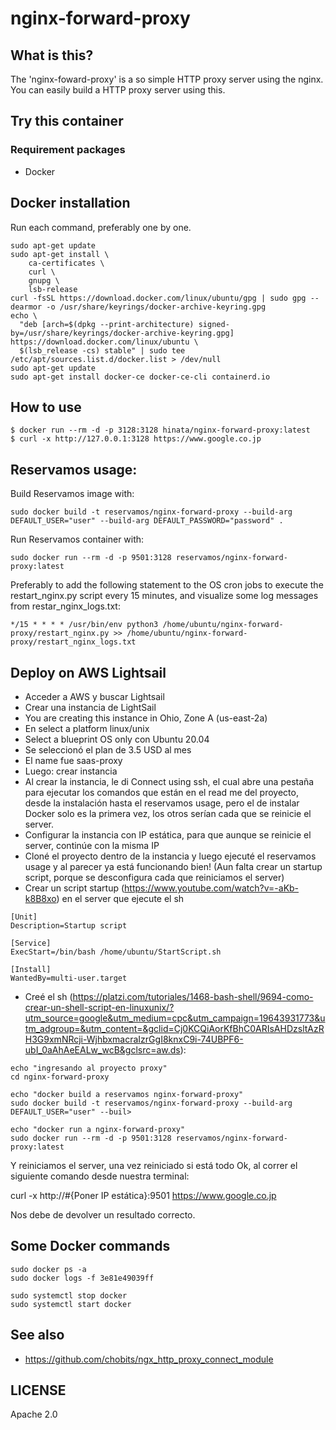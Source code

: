 # nginx-forward-proxy

## What is this?

The 'nginx-foward-proxy' is a so simple HTTP proxy server using the nginx.
You can easily build a HTTP proxy server using this.

## Try this container

### Requirement packages

- Docker

## Docker installation

Run each command, preferably one by one.

```
sudo apt-get update
sudo apt-get install \
    ca-certificates \
    curl \
    gnupg \
    lsb-release
curl -fsSL https://download.docker.com/linux/ubuntu/gpg | sudo gpg --dearmor -o /usr/share/keyrings/docker-archive-keyring.gpg
echo \
  "deb [arch=$(dpkg --print-architecture) signed-by=/usr/share/keyrings/docker-archive-keyring.gpg] https://download.docker.com/linux/ubuntu \
  $(lsb_release -cs) stable" | sudo tee /etc/apt/sources.list.d/docker.list > /dev/null
sudo apt-get update
sudo apt-get install docker-ce docker-ce-cli containerd.io
```

## How to use

```
$ docker run --rm -d -p 3128:3128 hinata/nginx-forward-proxy:latest
$ curl -x http://127.0.0.1:3128 https://www.google.co.jp
```

## Reservamos usage:

Build Reservamos image with:

```
sudo docker build -t reservamos/nginx-forward-proxy --build-arg DEFAULT_USER="user" --build-arg DEFAULT_PASSWORD="password" .
```

Run Reservamos container with:

```
sudo docker run --rm -d -p 9501:3128 reservamos/nginx-forward-proxy:latest
```

Preferably to add the following statement to the OS cron jobs to execute the restart_nginx.py script every 15 minutes, and visualize some log messages from restar_nginx_logs.txt:

```
*/15 * * * * /usr/bin/env python3 /home/ubuntu/nginx-forward-proxy/restart_nginx.py >> /home/ubuntu/nginx-forward-proxy/restart_nginx_logs.txt
```

## Deploy on AWS Lightsail

- Acceder a AWS y buscar Lightsail
- Crear una instancia de LightSail
- You are creating this instance in Ohio, Zone A (us-east-2a)
- En select a platform linux/unix
- Select a blueprint OS only con Ubuntu 20.04
- Se seleccionó el plan de 3.5 USD al mes
- El name fue saas-proxy
- Luego: crear instancia
- Al crear la instancia, le di Connect using ssh, el cual abre una pestaña para ejecutar los comandos que están en el read me del proyecto, desde la instalación hasta el reservamos usage, pero el de instalar Docker solo es la primera vez, los otros serían cada que se reinicie el server.
- Configurar la instancia con IP estática, para que aunque se reinicie el server, continúe con la misma IP
- Cloné el proyecto dentro de la instancia y luego ejecuté el reservamos usage y al parecer ya está funcionando bien! (Aun falta crear un startup script, porque se desconfigura cada que reiniciamos el server)
- Crear un script startup (https://www.youtube.com/watch?v=-aKb-k8B8xo) en el server que ejecute el sh

```
[Unit]
Description=Startup script

[Service]
ExecStart=/bin/bash /home/ubuntu/StartScript.sh

[Install]
WantedBy=multi-user.target
```

- Creé el sh (https://platzi.com/tutoriales/1468-bash-shell/9694-como-crear-un-shell-script-en-linuxunix/?utm_source=google&utm_medium=cpc&utm_campaign=19643931773&utm_adgroup=&utm_content=&gclid=Cj0KCQiAorKfBhC0ARIsAHDzsltAzRH3G9xmNRcji-WjhbxmacraIzrGgI8knxC9i-74UBPF6-ubI_0aAhAeEALw_wcB&gclsrc=aw.ds):

```
echo "ingresando al proyecto proxy"
cd nginx-forward-proxy

echo "docker build a reservamos nginx-forward-proxy"
sudo docker build -t reservamos/nginx-forward-proxy --build-arg DEFAULT_USER="user" --buil>

echo "docker run a nginx-forward-proxy"
sudo docker run --rm -d -p 9501:3128 reservamos/nginx-forward-proxy:latest
```

Y reiniciamos el server, una vez reiniciado si está todo Ok, al correr el siguiente comando desde nuestra terminal:

curl -x http://#{Poner IP estática}:9501 https://www.google.co.jp

Nos debe de devolver un resultado correcto.

## Some Docker commands
```
sudo docker ps -a
sudo docker logs -f 3e81e49039ff

sudo systemctl stop docker
sudo systemctl start docker
```

## See also

- https://github.com/chobits/ngx_http_proxy_connect_module

## LICENSE

Apache 2.0
